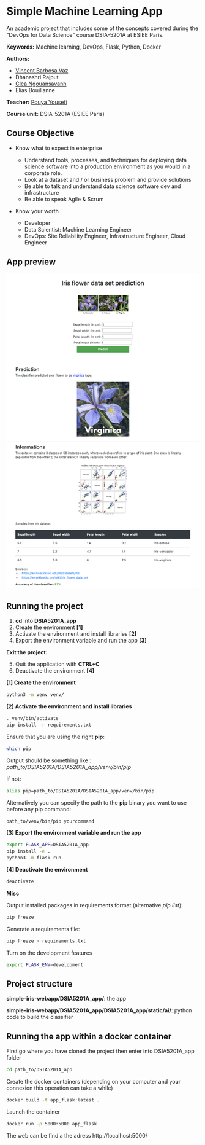 # Simple Machine Learning App

An academic project that includes some of the concepts covered during the "DevOps for Data Science" course DSIA-5201A at ESIEE Paris.

**Keywords:** Machine learning, DevOps, Flask, Python, Docker

**Authors:**

- [Vincent Barbosa Vaz](https://www.linkedin.com/in/vincent-barbosa-vaz/)
- Dhanashri Rajput
- [Clea Ngouansavanh](https://www.linkedin.com/in/cl%C3%A9a-ngouansavanh-155766182/)
- Elias Bouillanne

**Teacher:** [Pouya Yousefi](https://www.linkedin.com/in/pouyaconsulting/)

**Course unit:** DSIA-5201A (ESIEE Paris)

## Course Objective

* Know what to expect in enterprise

  * Understand tools, processes, and techniques for deploying data science software into a production environment as
you would in a corporate role.
  * Look at a dataset and / or business problem  and provide solutions
  * Be able to talk and understand data science software dev and infrastructure
  * Be able to speak Agile & Scrum

* Know your worth

  * Developer
  * Data Scientist: Machine Learning Engineer
  * DevOps: Site Reliability Engineer, Infrastructure Engineer, Cloud Engineer

## App preview

![screenshot of the app](img/screenshot_app.png)

## Running the project

1. **cd** into **DSIA5201A_app**
2. Create the environment **[1]**
3. Activate the environment and install libraries **[2]**
4. Export the environment variable and run the app **[3]**

**Exit the project:**

5. Quit the application with **CTRL+C**
6. Deactivate the environment **[4]**

**[1] Create the environment**

```bash
python3 -m venv venv/
```

**[2] Activate the environment and install libraries**

```bash
. venv/bin/activate
pip install -r requirements.txt
```

Ensure that you are using the right **pip**:

```bash
which pip
```

Output should be something like : *path_to/DSIA5201A/DSIA5201A_app/venv/bin/pip*

If not:

```bash
alias pip=path_to/DSIA5201A/DSIA5201A_app/venv/bin/pip
```

Alternatively you can specify the path to the **pip** binary you want to use before any pip command:

```bash
path_to/venv/bin/pip yourcommand
```

**[3] Export the environment variable and run the app**

```bash
export FLASK_APP=DSIA5201A_app
pip install -e .
python3 -m flask run
```

**[4] Deactivate the environment**

```bash
deactivate
```

**Misc**

Output installed packages in requirements format (alternative *pip list*):

```bash
pip freeze
```

Generate a requirements file:

```bash
pip freeze > requirements.txt
```

Turn on the development features

```bash
export FLASK_ENV=development
```

## Project structure

**simple-iris-webapp/DSIA5201A_app/**: the app

**simple-iris-webapp/DSIA5201A_app/DSIA5201A_app/static/ai/**: python code to build the classifier

## Running the app within a docker container

First go where you have cloned the project then enter into DSIA5201A_app folder

```bash
cd path_to/DSIA5201A_app
```

Create the docker containers (depending on your computer and your connexion this operation can take a while)

```bash
docker build -t app_flask:latest .
```

Launch the container

```bash
docker run -p 5000:5000 app_flask
```


The web can be find a the adress http://localhost:5000/
